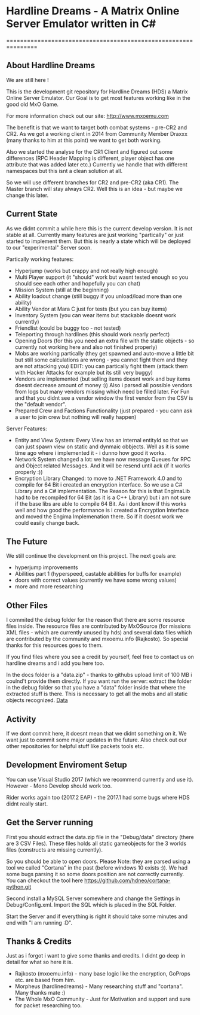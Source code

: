 # Hardline Dreams - A Matrix Online Server Emulator written in C#
===============================================================

## About Hardline Dreams
We are still here ! 

This is the development git repository for Hardline Dreams (HDS) a Matrix Online Server Emulator.
Our Goal is to get most features working like in the good old MxO Game.

For more information check out our site: http://www.mxoemu.com 

The benefit is that we want to target both combat systems - pre-CR2 and CR2.
As we got a working client in 2014 from Community Member Draxxx (many thanks to him at this point) we want to get both working.

Also we started the analyse for the CR1 Client and figured out some differences (RPC Header Mapping is different, player object has one attribute that was added later etc.)
Currently we handle that with different namespaces but this isnt a clean solution at all.

So we will use different branches for CR2 and pre-CR2 (aka CR1). The Master branch will stay always CR2. 
Well this is an idea - but maybe we change this later. 

## Current State
As we didnt commit a while here this is the current develop version. It is not stable at all.
Currently many features are just working "partically" or just started to implement them.
But this is nearly a state which will be deployed to our "experimental" Server soon.

Partically working features:
- Hyperjump (works but crappy and not really high enough)
- Multi Player support (it "should" work but wasnt tested enough so you should see each other and hopefully you can chat)
- Mission System (still at the beginning)
- Ability loadout change (still buggy if you unload/load more than one ability)
- Ability Vendor at Mara C just for tests (but you can buy items)
- Inventory System (you can wear items but stackable doesnt work currently)
- Friendlist (could be buggy too - not tested)
- Teleporting through hardlines (this should work nearly perfect)
- Opening Doors (for this you need an extra file with the static objects - so currently not working here and also not finished properly)
- Mobs are working partically (they get spawned and auto-move a little bit but still some calculations are wrong - you cannot fight them and they are not attacking you)
  EDIT: you can partically fight them (attack them with Hacker Attacks for example but its still very buggy)
- Vendors are implemented (but selling items doesnt work and buy items doesnt decrease amount of money :))
  Also i parsed all possible vendors from logs but many vendors missing which need be filled later.
  For Fun and that you didnt see a vendor window the first vendor from the CSV is the "default vendor".
- Prepared Crew and Factions Functionality (just prepared - you cann ask a user to join crew but nothing will really happen)

Server Features:
- Entity and View System: Every View has an internal entityId so that we can just spawn view on static and dynmaic obbjects. Well as it is some time ago where i implemented it - i dunno how good it works.
- Network System changed a lot: we have now message Queues for RPC and Object related Messages. And it will be resend until ack (if it works properly :))
- Encryption Library Changed: to move to .NET Framework 4.0 and to compile for 64 Bit i created an encryption interface. So we use a C# Library and a C# implementation.
  The Reason for this is that EngimaLib had to be recompiled for 64 Bit (as it is a C++ Library) but i am not sure if the base libs are able to compile 64 Bit.
  As i dont know if this works well and how good the performance is i created a Encryption Interface and moved the Engima Implemenation there.
  So if it doesnt work we could easily change back.

## The Future
We still continue the development on this project. 
The next goals are:
- hyperjump improvements
- Abilities part 1 (hyperspeed, castable abilities for buffs for example)
- doors with correct values (currently we have some wrong values)
- more and more researching


## Other Files
I commited the debug folder for the reason that there are some resource files inside.
The resource files are contributed by MxOSource (for missions XML files - which are currently unused by hds) and several data files which are contributed by the community and mxoemu.info (Rajkosto).
So special thanks for this resources goes to them. 

If you find files where you see a credit by yourself, feel free to contact us on hardline dreams and i add you here too.

In the docs folder is a "data.zip" - thanks to githubs upload limit of 100 MB i coulnd't provide them directly.
If you want run the server: extract the folder in the debug folder so that you have a "data" folder inside that where the extracted stuff is there.
This is necessary to get all the mobs and all static objects recognized.
[Data](docs/data.zip)

## Activity
If we dont commit here, it doesnt mean that we didnt something on it. We want just to commit some major updates in the future.
Also check out our other repositories for helpful stuff like packets tools etc.


## Development Enviroment Setup
You can use Visual Studio 2017 (which we recommend currently and use it). 
However - Mono Develop should work too.

Rider works again too (2017.2 EAP) - the 2017.1 had some bugs where HDS didnt really start.

## Get the Server running
First you should extract the data.zip file in the "Debug/data" directory (there are 3 CSV Files).
These files holds all static gameobjects for the 3 worlds files (constructs are missing currently).

So you should be able to open doors.
Please Note: they are parsed using a tool we called "Cortana" in the past (before windows 10 exists :)). 
We had some bugs parsing it so some doors position are not correctly currently.
You can checkout the tool here https://github.com/hdneo/cortana-python.git

Second install a MySQL Server somewhere and change the Settings in Debug/Config.xml. 
Import the SQL which is placed in the SQL Folder. 

Start the Server and if everything is right it should take some minutes and end with "I am running :D".

## Thanks & Credits
Just as i forgot i want to give some thanks and credits.
I didnt go deep in detail for what so here it is.
* Rajkosto (mxoemu.info) - many base logic like the encryption, GoProps etc. are based from him.
* Morpheus (hardlinedreams) - Many researching stuff and "cortana". Many thanks mate :)
* The Whole MxO Community - Just for Motivation and support and sure for packet researching too. 
